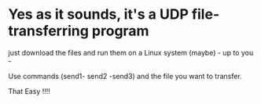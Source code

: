 # Yes as it sounds, it's a UDP file-transferring program 

 just download the files and run them on a Linux system (maybe) - up to you -

 Use commands (send1- send2 -send3) and the file you want to transfer.

That Easy !!!!

